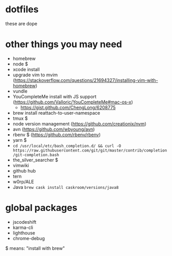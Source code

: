 # dotfiles

these are dope

# other things you may need
- homebrew
- node $
- xcode install
- upgrade vim to mvim (https://stackoverflow.com/questions/21694327/installing-vim-with-homebrew)
- vundle
- YouCompleteMe install with JS support (https://github.com/Valloric/YouCompleteMe#mac-os-x)
  - https://gist.github.com/ChengLong/6208775
- brew install reattach-to-user-namespace
- tmux $
- node version management (https://github.com/creationix/nvm)
- avn (https://github.com/wbyoung/avn)
- rbenv $ (https://github.com/rbenv/rbenv)
- yarn $
- `cd /usr/local/etc/bash_completion.d/ && curl -O https://raw.githubusercontent.com/git/git/master/contrib/completion/git-completion.bash`
- the_silver_searcher $
- vimwiki
- github hub
- tern
- w0rp/ALE
- Java `brew cask install caskroom/versions/java8`

# global packages
- jscodeshift
- karma-cli
- lighthouse
- chrome-debug

$ means: "install with brew"
